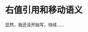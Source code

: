 <!-- Copyright (C) 2023 Timothy Liu -->

<!-- CC BY-SA 4.0 license -->

# 右值引用和移动语义

显然，我还没开始写，待续……

